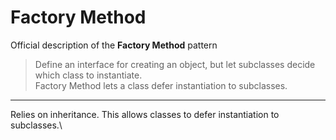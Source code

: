 # Factory Method

Official description of the **Factory Method** pattern
> Define an interface for creating an object, but let subclasses decide which class to instantiate.\
> Factory Method lets a class defer instantiation to subclasses.

---

Relies on inheritance. This allows classes to defer instantiation to subclasses.\
